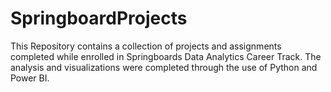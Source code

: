 # SpringboardProjects
This Repository contains a collection of projects and assignments completed while enrolled in Springboards Data Analytics Career Track. The analysis and visualizations were completed through the use of Python and Power BI.
